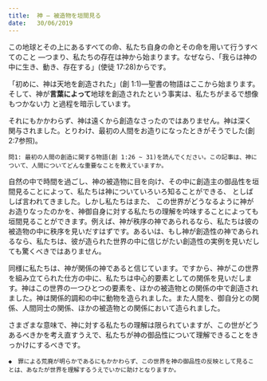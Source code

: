 ```yaml
---
title:  神 ― 被造物を垣間見る
date:   30/06/2019
---
```


この地球とその上にあるすべての命、私たち自身の命とその命を用いて行うすべてのこと ―つまり、私たちの存在は神から始まります。なぜなら、「我らは神の中に生き、動き、存在する」(使徒 17:28)からです。

「初めに、神は天地を創造された」(創 1:1)―聖書の物語はここから始まります。そして、神が**言葉によって**地球を創造されたという事実は、私たちがまるで想像もつかない力 と過程を暗示しています。

それにもかかわらず、神は遠くから創造なさったのではありません。神は深く 関与されました。とりわけ、最初の人間をお造りになったときがそうでした(創 2:7参照)。

`問1: 最初の人間の創造に関する物語(創 1:26 ~ 31)を読んでください。この記事は、神について、人間についてどんな重要なことを教えていますか。`

自然の中で時間を過ごし、神の被造物に目を向け、その中に創造主の御品性を垣間見ることによって、私たちは神についていろいろ知ることができる、 としばしば言われてきました。しかし私たちはまた、 この世界がどうなるように神がお造りなったのかを、神御自身に対する私たちの理解を吟味することによっても垣間見ることができます。例えば、神が秩序の神であられるなら、私たちは彼の被造物の中に秩序を見いだすはずです。あるいは、もし神が創造性の神であられるなら、私たちは、彼が造られた世界の中に信じがたい創造性の実例を見いだしても驚くべきではありません。

同様に私たちは、神が関係の神であると信じています。ですから、神がこの世界を組み立てられた仕方の中に、私たちは中心的要素としての関係を見いだします。神はこの世界の一つひとつの要素を、ほかの被造物との関係の中で創造されました。神は関係的調和の中に動物を造られました。また人間を、御自分との関係、人間同士の関係、ほかの被造物との関係において造られました。

さまざまな意味で、神に対する私たちの理解は限られていますが、この世がどうあるべきかを考え直すうえで、私たちが神の御品性について理解できることをきっかけにするべきです。

`◆　罪による荒廃が明らかであるにもかかわらず、この世界を神の御品性の反映として見ることは、あなたが世界を理解するうえでいかに助けとなりますか。`